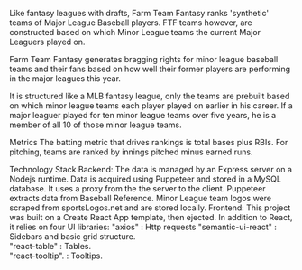 Like fantasy leagues with drafts, Farm Team Fantasy ranks 'synthetic' teams of Major League Baseball players. FTF teams however, are constructed based on which Minor League teams the current Major Leaguers played on.

Farm Team Fantasy generates bragging rights for minor league baseball teams and their fans based on
how well their former players are performing in the major leagues this year.

It is structured like a MLB fantasy league, only the teams are prebuilt based on which minor league teams
each player played on earlier in his career.  If a major leaguer played for ten minor league teams over five years, he is a member of all 10 of those minor league teams.

Metrics
The batting metric that drives rankings is total bases plus RBIs.
For pitching, teams are ranked by innings pitched minus earned runs.

Technology Stack
Backend: The data is managed by an Express server on a Nodejs runtime.  Data is acquired using Puppeteer and stored in a MySQL database. It
uses a proxy from the the server to the client. Puppeteer extracts data from Baseball Reference.  Minor League team logos were scraped from sportsLogos.net and are stored locally. 
Frontend: This project was built on a Create React App template, then ejected.  In addition to React, it relies on four UI libraries:
"axios" 				  : Http requests
"semantic-ui-react" : Sidebars and basic grid structure.  
"react-table"       : Tables.  
"react-tooltip".    : Tooltips.

